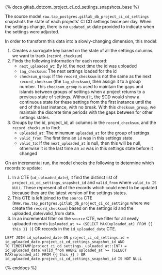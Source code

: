 {% docs gitlab_dotcom_project_ci_cd_settings_snapshots_base %}

The source model `raw.tap_postgres.gitlab_db_project_ci_cd_settings` snapshots the state of each projects' CI CD settings twice per day. When the settings change, there is no `updated_at` date provided to indicate when the settings were adjusted.

In order to transform this data into a slowly-changing dimension, this model:

1. Creates a surrogate key based on the state of all the settings columns we want to track (`record_checksum`)
2. Finds the following information for each record:
    - `next_uploaded_at`: By id, the next time the id was uploaded
    - `lag_checksum`: The next settings loaded for the id
    - `checksum_group`: If the `record_checksum` is not the same as the next `record_checksum` (the `lag_checksum`), then assign it to a group number. This `checksum_group` is used to maintain the gaps and islands between groups of settings when a project returns to a previous state of settings. Without it, the SCD would show a continuous state for these settings from the first instance until the end of the last instance, with no break. With this `checksum_group`, we maintain the discrete time periods with the gaps between for other settings states.
3. Groups by the id, project_id, all columns in the `record_checksum`, and the `record_checksum` to find:
    - `uploaded_at`: The minumum `uploaded_at` for the group of settings
    - `valid_from`: The first time an `id` was in this settings state
    - `valid_to`: If the `next_uploaded_at` is null, then this will be null, otherwise it is the last time an `id` was in this settings state before it changed

On an incremental run, the model checks the following to determine which records to update:
1. In a CTE (`id_uploaded_date`), it find the distinct list of `project_ci_cd_settings_snapshot_id` and `valid_from` where `valid_to IS NULL`. These represent all of the records which could need to be updated because they are the latest version of the settings states.
2. This CTE is left joined to the `source` CTE (`RAW.raw.tap_postgres.gitlab_db_project_ci_cd_settings` where we create the `record_checksum`) based on the settings id and the uploaded_date/valid_from date. 
3. In an incremental filter on the `source` CTE, we filter for all newly uploaded records (`uploaded_at >= (SELECT MAX(uploaded_at) FROM {{ this }} )`) OR records in the `id_uploaded_date` CTE.

`
LEFT JOIN id_uploaded_date
    ON project_ci_cd_settings.id =  id_uploaded_date.project_ci_cd_settings_snapshot_id
      AND TO_TIMESTAMP(project_ci_cd_settings._uploaded_at::INT) = id_uploaded_date.valid_from
  WHERE uploaded_at >= (SELECT MAX(uploaded_at) FROM {{ this }} )
   OR id_uploaded_date.project_ci_cd_settings_snapshot_id IS NOT NULL
`

{% enddocs %}